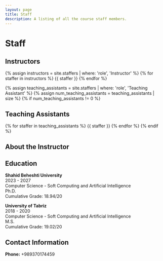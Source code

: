 ```yaml
---
layout: page
title: Staff
description: A listing of all the course staff members.
---
```


# Staff

## Instructors

{% assign instructors = site.staffers | where: 'role', 'Instructor' %}
{% for staffer in instructors %}
{{ staffer }}
{% endfor %}

{% assign teaching_assistants = site.staffers | where: 'role', 'Teaching Assistant' %}
{% assign num_teaching_assistants = teaching_assistants | size %}
{% if num_teaching_assistants != 0 %}
## Teaching Assistants

{% for staffer in teaching_assistants %}
{{ staffer }}
{% endfor %}
{% endif %}
## About the Instructor
## Education

**Shahid Beheshti University**  
2023 - 2027  
Computer Science - Soft Computing and Artificial Intelligence  
Ph.D.  
Cumulative Grade: 18.94/20

**University of Tabriz**  
2018 - 2020  
Computer Science - Soft Computing and Artificial Intelligence  
M.S.  
Cumulative Grade: 19.02/20

## Contact Information

**Phone:** +989370174459
